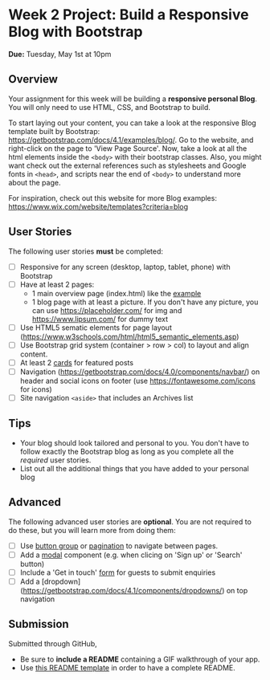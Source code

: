 # Week 2 Project: Build a Responsive Blog with Bootstrap

**Due:** Tuesday, May 1st at 10pm

## Overview
Your assignment for this week will be building a **responsive personal Blog**. You will only need to use HTML, CSS, and Bootstrap to build.

To start laying out your content, you can take a look at the responsive Blog template built by Bootstrap: https://getbootstrap.com/docs/4.1/examples/blog/. Go to the website, and right-click on the page to 'View Page Source'. Now, take a look at all the html elements inside the `<body>` with their bootstrap classes. Also, you might want check out the external references such as stylesheets and Google fonts in `<head>`, and scripts near the end of `<body>` to understand more about the page.

For inspiration, check out this website for more Blog examples: https://www.wix.com/website/templates?criteria=blog

## User Stories
The following user stories **must** be completed:
* [ ] Responsive for any screen (desktop, laptop, tablet, phone) with Bootstrap
* [ ] Have at least 2 pages:
    * 1 main overview page (index.html) like the [example](https://getbootstrap.com/docs/4.1/examples/blog/)
    * 1 blog page with at least a picture. If you don't have any picture, you can use https://placeholder.com/ for img and https://www.lipsum.com/ for dummy text
* [ ] Use HTML5 sematic elements for page layout (https://www.w3schools.com/html/html5_semantic_elements.asp)
* [ ] Use Bootstrap grid system (container > row > col) to layout and align content.
* [ ] At least 2 [cards](https://getbootstrap.com/docs/4.1/components/card/) for featured posts
* [ ] Navigation (https://getbootstrap.com/docs/4.0/components/navbar/) on header and social icons on footer (use https://fontawesome.com/icons for icons)
* [ ] Site navigation `<aside>` that includes an Archives list

## Tips
* Your blog should look tailored and personal to you. You don't have to follow exactly the Bootstrap blog as long as you complete all the *required* user stories.
* List out all the additional things that you have added to your personal blog

## Advanced
The following advanced user stories are **optional**. You are not required to do these, but you will learn more from doing them: 
* [ ] Use [button group](https://getbootstrap.com/docs/4.1/components/button-group/) or [pagination](https://getbootstrap.com/docs/4.1/components/pagination/) to navigate between pages.
* [ ] Add a [modal](https://getbootstrap.com/docs/4.1/components/modal/) component (e.g. when clicing on 'Sign up' or 'Search' button)
* [ ] Include a 'Get in touch' [form](https://getbootstrap.com/docs/4.1/components/forms/) for guests to submit enquiries
* [ ] Add a [dropdown] (https://getbootstrap.com/docs/4.1/components/dropdowns/) on top navigation

## Submission
Submitted through GitHub, 
  * Be sure to **include a README** containing a GIF walkthrough of your app.
  * Use [this README template](https://github.com/buihdk/cs-fed-materials/blob/master/project_1_template.md) in order to have a complete README.